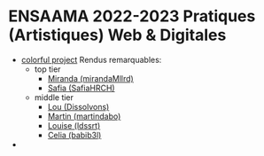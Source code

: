 # ENSAAMA 2022-2023 Pratiques (Artistiques) Web & Digitales

- [colorful project](https://jniac.github.io/ensaama-2324-pwd/common-projects/colorful/)
  Rendus remarquables:
  - top tier
    - [Miranda (mirandaMllrd)](https://jniac.github.io/ensaama-2324-pwd/art/mirandaMllrd/colorful/)
    - [Safia (SafiaHRCH)](https://jniac.github.io/ensaama-2324-pwd/art/SafiaHRCH/colorful/)
  - middle tier
    - [Lou (Dissolvons)](https://jniac.github.io/ensaama-2324-pwd/art/Dissolvons/colorful/)
    - [Martin (martindabo)](https://jniac.github.io/ensaama-2324-pwd/art/martindabo/colorful/)
    - [Louise (ldssrt)](https://jniac.github.io/ensaama-2324-pwd/art/ldssrt/colorful/)
    - [Celia (babib3l)](https://jniac.github.io/ensaama-2324-pwd/art/babib3l/colorful/)
-
